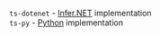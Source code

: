 `ts-dotenet` - [Infer.NET](https://dotnet.github.io/infer/) implementation  
`ts-py` - [Python](https://trueskill.org/) implementation